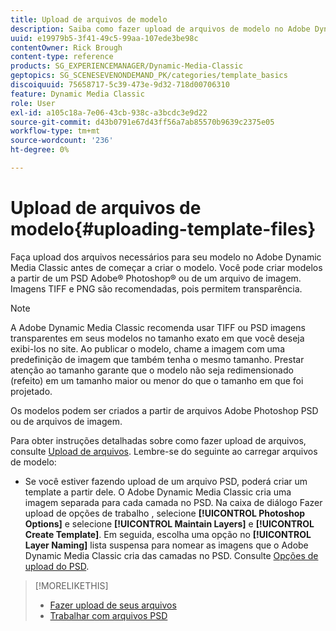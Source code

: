 ```yaml
---
title: Upload de arquivos de modelo
description: Saiba como fazer upload de arquivos de modelo no Adobe Dynamic Media Classic.
uuid: e19979b5-3f41-49c5-99aa-107ede3be98c
contentOwner: Rick Brough
content-type: reference
products: SG_EXPERIENCEMANAGER/Dynamic-Media-Classic
geptopics: SG_SCENESEVENONDEMAND_PK/categories/template_basics
discoiquuid: 75658717-5c39-473e-9d32-718d00706310
feature: Dynamic Media Classic
role: User
exl-id: a105c18a-7e06-43cb-938c-a3bcdc3e9d22
source-git-commit: d43b0791e67d43ff56a7ab85570b9639c2375e05
workflow-type: tm+mt
source-wordcount: '236'
ht-degree: 0%

---
```


# Upload de arquivos de modelo{#uploading-template-files}

Faça upload dos arquivos necessários para seu modelo no Adobe Dynamic Media Classic antes de começar a criar o modelo. Você pode criar modelos a partir de um PSD Adobe® Photoshop® ou de um arquivo de imagem. Imagens TIFF e PNG são recomendadas, pois permitem transparência.

>[!NOTE]
>
>A Adobe Dynamic Media Classic recomenda usar TIFF ou PSD imagens transparentes em seus modelos no tamanho exato em que você deseja exibi-los no site. Ao publicar o modelo, chame a imagem com uma predefinição de imagem que também tenha o mesmo tamanho. Prestar atenção ao tamanho garante que o modelo não seja redimensionado (refeito) em um tamanho maior ou menor do que o tamanho em que foi projetado.

Os modelos podem ser criados a partir de arquivos Adobe Photoshop PSD ou de arquivos de imagem.

Para obter instruções detalhadas sobre como fazer upload de arquivos, consulte [Upload de arquivos](uploading-files.md#uploading_files). Lembre-se do seguinte ao carregar arquivos de modelo:

* Se você estiver fazendo upload de um arquivo PSD, poderá criar um template a partir dele. O Adobe Dynamic Media Classic cria uma imagem separada para cada camada no PSD. Na caixa de diálogo Fazer upload de opções de trabalho , selecione **[!UICONTROL Photoshop Options]** e selecione **[!UICONTROL Maintain Layers]** e **[!UICONTROL Create Template]**. Em seguida, escolha uma opção no **[!UICONTROL Layer Naming]** lista suspensa para nomear as imagens que o Adobe Dynamic Media Classic cria das camadas no PSD.
Consulte [Opções de upload do PSD](psd-files.md#psd_upload_options).

<!-- THERE IS NO LONGER AN IMAGE EDITING OPTIONS MENU * If you are uploading images, you can create a mask from its clipping path. This option applies to images created with image-editing applications in which a clipping path was created. In the Upload Job Options dialog box, select Image Editing Options and select the Create Mask From Clipping Path option. 
See [Image editing options at upload](image-editing-options-upload.md#image-editing-options-at-upload). -->

>[!MORELIKETHIS]
>
>* [Fazer upload de seus arquivos](uploading-files.md#uploading_your_files)
>* [Trabalhar com arquivos PSD](psd-files.md#working_with_psd_files)


